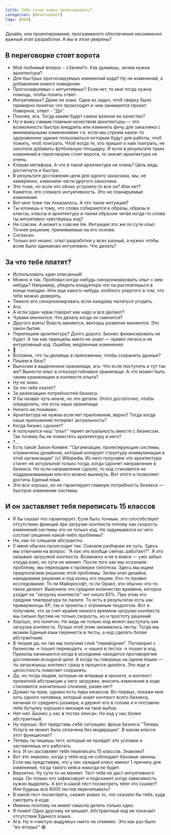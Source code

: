 ```yaml
---
title: Тебе точно нужно проектировать?
categories: [development]
tags: [ddd]
---
```

Дизайн, или проектирование, программного обеспечения несомненно
важный этап разработки. А мы в этом уверены?
<!--more-->

## В переговорке стоят ворота

- Мой любимый вопрос - «Зачем?». Как думаешь, зачем нужна архитектура?
- Для быстрых прогнозируемых изменений кода? Ну не изменений, а добавления
  нового поведения.
- Прогнозируемых = интуитивных? Если нет, то мне тогда нужна помощь, чтобы
  понять ответ.
- Интуитивных? Даже не знаю. Одна из задач, чтоб сверху было примерно понятно
  что происходит и чем занимается проект. Наверное, ответ - "Да".
- Похоже, ага. Тогда каким будет самое важное ее качество?
- Ну я вижу самым главным качеством архитектуры — это возможность быстро
  внедрить или изменить фичу для заказчика с минимальными изменениями
  т.е. если мы строим какое-то здоровенное здание пользоваться которым будут
  для работы, чтоб пожить, чтоб поиграть. Чтоб когда те, кто пришел к нам
  поиграть, не захотели добавить футбольную площадку. И если в результате таких
  изменений в переговорке стоят ворота, то значит архитектура не очень.
- Клевая метафора. А что в такой архитектуре не очень? Цель ведь достигнута
  и быстро.
- В результате достижения цели для одного заказчика, мы, не намеренно, изменили
  части другого заказчика.
- Это тоже, но если это обоих устроило то все ок? Или нет?
- Кажется, это сломало интуитивность. Это не планируемые изменения.
- Вот мне тоже так показалось. А что такое интуиция?
- Ты клонишь к тому, что слова собираются в образы, образы в классы, классы
  в архитектуру и таким образом читая когда-то слова ты интуитивно чувствуешь код?
- Не совсем. А может и совсем Не. Интуиция это же по сути опыт. Точнее
  решения, принимаемые на его основе.
- Согласен.
- Только вот нюанс: опыт разработки у всех разный, а нужно чтобы всем было
  одинаково интуитивно. Что делать?

<!-- markdownlint-disable MD026 -->
## За что тебе платят?
<!-- markdownlint-enable MD026 -->

- Использовать один описанный!
- Можно и так. Пробовал когда-нибудь синхронизировать опыт с кем нибудь?
  Например, убедить кондуктора что ты расплатишься в конце поездки. Или еще
  какого-нибудь злобного упертого в том, что тебе можно доверять.
- Тяжело его синхронизировать если каждому пытаться угодить.
- Ага.
- А если один чувак говорит как надо и все делают?
- Чуваки меняются. Что делать когда он сменится?
- Другого взять! Власть меняется, векторы развития меняются. Это закон бытия.
- Перепишем архитектуру? Долго дорого. Бизнес финансировать не будет. А так как
  принципы никто не знает — привет легаси и не интуитивный код. Ошибки, медленные
  изменения.
- 🤔
- Вспомни, что ты делаешь в приложении, чтобы сохранить данные?
- Пишем в базу?
- Выносим в выделенное хранилище, ага. Что если поступить и тут так же? Вынести
  опыт в отказоустойчивое хранилище.
  А что может быть таким хранилищем в контексте опыта?
- Ну не знаю.
- За что тебе платят?
- За реализацию потребностей бизнеса.
- Я бы назвал чуть иначе, но это детали. Этого достаточно, чтобы определить,
  что есть наше хранилище.
- Ничего не понимаю.
- Архитектура не нужна если нет приложения, верно? Тогда когда наше приложение
  потеряет актуальность?
- Когда бизнес сдохнет?
- А получается наш "опыт" теряет актуальность вместе с бизнесом. Так почему бы
  не поместить архитектуру в него?
- ?...
- Есть такой Закон Конвея: "Организации, проектирующие системы, ограничены
  дизайном, который копирует структуру коммуникации в этой организации"
  (c) Wikipedia. Из него получаем что архитектура станет не актуальной только
  тогда, когда сдохнет направление в бизнесе. Но если направление сдохло, то код
  становится не поддерживаемым или его можно выкинуть. Вот этого и позволяет
  достичь Единый язык.
- Это все хорошо, но не гарантирует главную потребность бизнеса — быстрое
  изменение системы.

## И он заставляет тебя переписать 15 классов

- Я бы сказал что гарантирует. Если быть точным, это способствует отсутствию
  фрикций при загрузке контекста потому как скорость изменений системы это
  не только код. Не задумывался из чего состоит решение какой-либо проблемы?
- Не, как-то слишком абстрактно.
- У меня обычно происходит так: Сначала разбираю ее суть. Здесь мы отвечаем
  на вопрос: "А как это вообще сейчас работает?". Я это называю
  загрузкой контекста. Возможно и не я вовсе — уже забыл откуда взял, но сути
  не меняет. После того как мы осознаем проблему, мы переходим
  к проверке гипотезы. Здесь мы ищем предполагаем решение этой проблемы.
  Затем этап дизайна, накидываем решение и под конец это пишем.
  Кто-то провел исследование. То ли Майкрософт, то ли Оракл, эти обычно что-то
  такое делают. Выяснили что среднее количество времени, которое уходит
  на "загрузку контекста" чет около 65%. При этом это средняя температура
  по палате. То есть в результатах есть как приверженцы XP, так и проекты
  с огромным техдолгом. Вот и получаем, что за счет крайне низкого времени
  загрузки контекста мы сильно бустим не только скорость, но и простоту решений
- Хорошо, это понятно. Но ведь не только код может выступать как загрузка
  контекста. Лучше чтоб этим занимались тесты. Тогда мы можем Единый язык
  перенести в тесты, а код сделать более абстрактным.
- В теории да, но так мы получим слой "переводчик". Поговорил с бизнесом ->
  пошел переводить -> нашел в тестах -> пошел в код. Приколы начинаются когда
  в исходнике находятся противоречия достижения исходной цели. А когда ты
  говоришь на одном языке — ты загружаешь контекст сразу в процессе диалога.
  Это еще и целостность помогает сохранять.
- Да, но тогда людям, которые не впервые в проекте, и контекст проектной
  абстракции у него загружен, вносить изменения в коде становится значительно
  сложнее, разве нет?
- Думаю ты прав, однако есть пара нюансов. Во-первых, покажи мне хоть одного
  человека, который знает контекст всего бизнеса, начиная от среднего размера,
  и держит его в голове и я поставлю тебе бутылку хорошего вискаря на твой выбор.
- Нет-нет. Бизнес у нас в тестах описан. Но код у нас более абстрактный.
- Ну хорошо. Вот представь себе ситуацию: фраза бизнеса "Теперь Услуга не может
  быть оплачена без модерации". В каком классе этот функционал?
- Теперь ты пишешь тест, который не пройдет это условие и заставляешь
  его работать.
- Ага. И он заставляет тебя переписать 15 классов. Знакомо?
- Вот это знакомо, когда у тебя код не соблюдает базовые законы. Если мы представим,
  что у нас каждый класс имеют 1 причину для изменений, тогда такого кейса
  никогда не будет.
- Вероятно. Ну сути то не меняет. Тест тебе не даст интуитивного кода. Он только
  его зафиксирует и подскажет когда зависимость нужно выделять. А вот в какой тест
  посмотреть тебе что скажет? Или будешь все 8000 тестов перечитывать?
- В какой тест посмотреть, скажет ровно то, что сказало бы тебе, куда смотреть
  в коде
- Именно поэтому не имеет смысла делать только одно.
- Я понял! Одно другому не мешает. Абстрактный код не означает
  отсутствие Единого языка.
- Ага. Ну и «чистую выдумку» никто не отменял. Это как раз было "во-вторых" 😁
